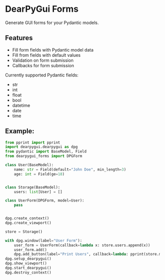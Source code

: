 # DearPyGui Forms
Generate GUI forms for your Pydantic models.

## Features
- Fill form fields with Pydantic model data
- Fill from fields with default values
- Validation on form submission
- Callbacks for form submission


Currently supported Pydantic fields:
- str
- int
- float
- bool
- datetime
- date
- time

## Example:
```python
from pprint import pprint
import dearpygui.dearpygui as dpg
from pydantic import BaseModel, Field
from dearpygui_forms import DPGForm

class User(BaseModel):
    name: str = Field(default="John Doe", min_length=3)
    age: int = Field(ge=18)


class Storage(BaseModel):
    users: list[User] = []

class UserForm(DPGForm, model=User):
    pass


dpg.create_context()
dpg.create_viewport()

store = Storage()

with dpg.window(label="User Form"):
    user_form = UserForm(callback=lambda x: store.users.append(x))
    user_form.add()
    dpg.add_button(label="Print Users", callback=lambda: pprint(store.model_dump()))
dpg.setup_dearpygui()
dpg.show_viewport()
dpg.start_dearpygui()
dpg.destroy_context()
```

